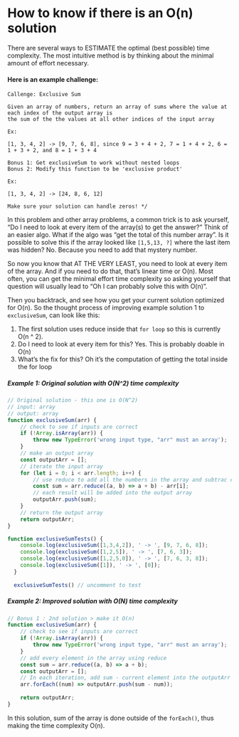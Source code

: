 # How to know if there is an O(n) solution

There are several ways to ESTIMATE the optimal (best possible) time complexity. The most intuitive method is by thinking about the minimal amount of effort necessary.



#### Here is an example challenge:

```
Callenge: Exclusive Sum

Given an array of numbers, return an array of sums where the value at each index of the output array is 
the sum of the the values at all other indices of the input array

Ex:

[1, 3, 4, 2] -> [9, 7, 6, 8], since 9 = 3 + 4 + 2, 7 = 1 + 4 + 2, 6 = 1 + 3 + 2, and 8 = 1 + 3 + 4

Bonus 1: Get exclusiveSum to work without nested loops
Bonus 2: Modify this function to be 'exclusive product'

Ex:

[1, 3, 4, 2] -> [24, 8, 6, 12]

Make sure your solution can handle zeros! */
```



In this problem and other array problems, a common trick is to ask yourself, “Do I need to look at every item of the array(s) to get the answer?” Think of an easier algo. What if the algo was “get the total of this number array”. Is it possible to solve this if the array looked like `[1,5,13, ?]` where the last item was hidden? No. Because you need to add that mystery number.

So now you know that AT THE VERY LEAST, you need to look at every item of the array. And if you need to do that, that’s linear time or O(n). Most often, you can get the minimal effort time complexity so asking yourself that question will usually lead to “Oh I can probably solve this with O(n)”.

Then you backtrack, and see how you get your current solution optimized for O(n). So the thought process of improving example solution 1 to `exclusiveSum`, can look like this:

1. The first solution uses reduce inside that `for loop` so this is currently O(n ^ 2).
2. Do I need to look at every item for this? Yes. This is probably doable in O(n)
3. What’s the fix for this? Oh it’s the computation of getting the total inside the for loop



##### Example 1: Original solution with O(N^2) time complexity

```javascript
// Original solution - this one is O(N^2)
// input: array
// output: array
function exclusiveSum(arr) {
    // check to see if inputs are correct 
    if (!Array.isArray(arr)) {
        throw new TypeError('wrong input type, "arr" must an array');
    }
    // make an output array
    const outputArr = [];
    // iterate the input array
    for (let i = 0; i < arr.length; i++) {
        // use reduce to add all the numbers in the array and subtrac current element 
        const sum = arr.reduce((a, b) => a + b) - arr[i];   
        // each result will be added into the output array 
        outputArr.push(sum);
    }
    // return the output array
    return outputArr;
}

function exclusiveSumTests() {
    console.log(exclusiveSum([1,3,4,2]), ' -> ', [9, 7, 6, 8]);
    console.log(exclusiveSum([1,2,5]), ' -> ', [7, 6, 3]);
    console.log(exclusiveSum([1,2,5,0]), ' -> ', [7, 6, 3, 8]);
    console.log(exclusiveSum([1]), ' -> ', [0]);
  }
  
  exclusiveSumTests() // uncomment to test
```





##### Example 2: Improved solution with O(N) time complexity

```javascript
// Bonus 1 : 2nd solution > make it O(n)
function exclusiveSum(arr) {
    // check to see if inputs are correct 
    if (!Array.isArray(arr)) {
        throw new TypeError('wrong input type, "arr" must an array');
    }
    // add every element in the array using reduce
    const sum = arr.reduce((a, b) => a + b);
    const outputArr = [];
    // In each iteration, add sum - current element into the outputArr
    arr.forEach((num) => outputArr.push(sum - num));
       
    return outputArr;
}

```

In this solution, sum of the array is done outside of the `forEach()`, thus making the time complexity O(n).

